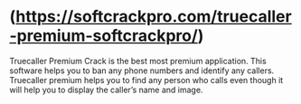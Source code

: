 #  (https://softcrackpro.com/truecaller-premium-softcrackpro/)
Truecaller Premium Crack is the best most premium application. This software helps you to ban any phone numbers and identify any callers. Truecaller premium helps you to find any person who calls even though it will help you to display the caller’s name and image. 
